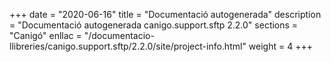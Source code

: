 +++
date        = "2020-06-16"
title       = "Documentació autogenerada"
description = "Documentació autogenerada canigo.support.sftp 2.2.0"
sections    = "Canigó"
enllac		= "/documentacio-llibreries/canigo.support.sftp/2.2.0/site/project-info.html"
weight      = 4
+++
